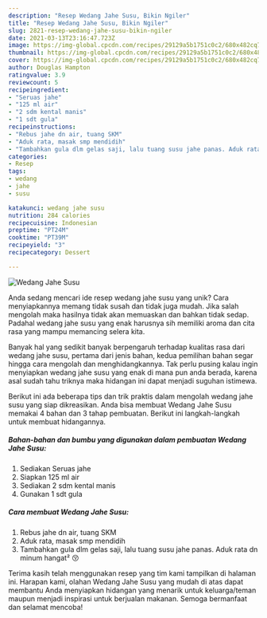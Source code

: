 ```yaml
---
description: "Resep Wedang Jahe Susu, Bikin Ngiler"
title: "Resep Wedang Jahe Susu, Bikin Ngiler"
slug: 2821-resep-wedang-jahe-susu-bikin-ngiler
date: 2021-03-13T23:16:47.723Z
image: https://img-global.cpcdn.com/recipes/29129a5b1751c0c2/680x482cq70/wedang-jahe-susu-foto-resep-utama.jpg
thumbnail: https://img-global.cpcdn.com/recipes/29129a5b1751c0c2/680x482cq70/wedang-jahe-susu-foto-resep-utama.jpg
cover: https://img-global.cpcdn.com/recipes/29129a5b1751c0c2/680x482cq70/wedang-jahe-susu-foto-resep-utama.jpg
author: Douglas Hampton
ratingvalue: 3.9
reviewcount: 5
recipeingredient:
- "Seruas jahe"
- "125 ml air"
- "2 sdm kental manis"
- "1 sdt gula"
recipeinstructions:
- "Rebus jahe dn air, tuang SKM"
- "Aduk rata, masak smp mendidih"
- "Tambahkan gula dlm gelas saji, lalu tuang susu jahe panas. Aduk rata dn minum hangat² 😚"
categories:
- Resep
tags:
- wedang
- jahe
- susu

katakunci: wedang jahe susu 
nutrition: 284 calories
recipecuisine: Indonesian
preptime: "PT24M"
cooktime: "PT39M"
recipeyield: "3"
recipecategory: Dessert

---
```



![Wedang Jahe Susu](https://img-global.cpcdn.com/recipes/29129a5b1751c0c2/680x482cq70/wedang-jahe-susu-foto-resep-utama.jpg)

Anda sedang mencari ide resep wedang jahe susu yang unik? Cara menyiapkannya memang tidak susah dan tidak juga mudah. Jika salah mengolah maka hasilnya tidak akan memuaskan dan bahkan tidak sedap. Padahal wedang jahe susu yang enak harusnya sih memiliki aroma dan cita rasa yang mampu memancing selera kita.



Banyak hal yang sedikit banyak berpengaruh terhadap kualitas rasa dari wedang jahe susu, pertama dari jenis bahan, kedua pemilihan bahan segar hingga cara mengolah dan menghidangkannya. Tak perlu pusing kalau ingin menyiapkan wedang jahe susu yang enak di mana pun anda berada, karena asal sudah tahu triknya maka hidangan ini dapat menjadi suguhan istimewa.


Berikut ini ada beberapa tips dan trik praktis dalam mengolah wedang jahe susu yang siap dikreasikan. Anda bisa membuat Wedang Jahe Susu memakai 4 bahan dan 3 tahap pembuatan. Berikut ini langkah-langkah untuk membuat hidangannya.

<!--inarticleads1-->

##### Bahan-bahan dan bumbu yang digunakan dalam pembuatan Wedang Jahe Susu:

1. Sediakan Seruas jahe
1. Siapkan 125 ml air
1. Sediakan 2 sdm kental manis
1. Gunakan 1 sdt gula




<!--inarticleads2-->

##### Cara membuat Wedang Jahe Susu:

1. Rebus jahe dn air, tuang SKM
1. Aduk rata, masak smp mendidih
1. Tambahkan gula dlm gelas saji, lalu tuang susu jahe panas. Aduk rata dn minum hangat² 😚




Terima kasih telah menggunakan resep yang tim kami tampilkan di halaman ini. Harapan kami, olahan Wedang Jahe Susu yang mudah di atas dapat membantu Anda menyiapkan hidangan yang menarik untuk keluarga/teman maupun menjadi inspirasi untuk berjualan makanan. Semoga bermanfaat dan selamat mencoba!
